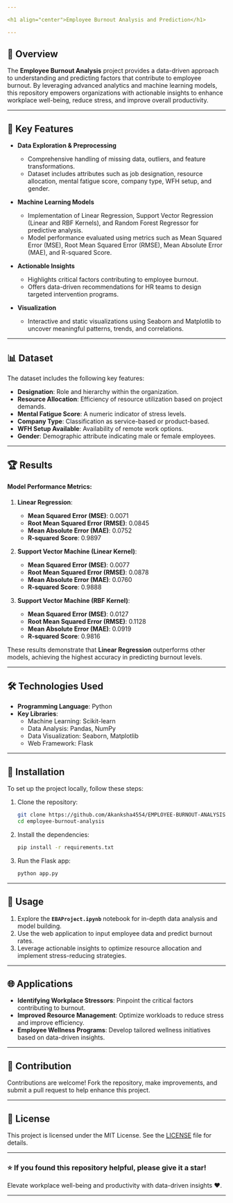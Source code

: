 ```yaml
---

<h1 align="center">Employee Burnout Analysis and Prediction</h1>

---
```


## 📝 Overview  
The **Employee Burnout Analysis** project provides a data-driven approach to understanding and predicting factors that contribute to employee burnout. By leveraging advanced analytics and machine learning models, this repository empowers organizations with actionable insights to enhance workplace well-being, reduce stress, and improve overall productivity.

---

## 🔑 Key Features  
- **Data Exploration & Preprocessing**  
   - Comprehensive handling of missing data, outliers, and feature transformations.  
   - Dataset includes attributes such as job designation, resource allocation, mental fatigue score, company type, WFH setup, and gender.  

- **Machine Learning Models**  
   - Implementation of Linear Regression, Support Vector Regression (Linear and RBF Kernels), and Random Forest Regressor for predictive analysis.  
   - Model performance evaluated using metrics such as Mean Squared Error (MSE), Root Mean Squared Error (RMSE), Mean Absolute Error (MAE), and R-squared Score.  

- **Actionable Insights**  
   - Highlights critical factors contributing to employee burnout.  
   - Offers data-driven recommendations for HR teams to design targeted intervention programs.  

- **Visualization**  
   - Interactive and static visualizations using Seaborn and Matplotlib to uncover meaningful patterns, trends, and correlations.  

---

## 📊 Dataset  
The dataset includes the following key features:  
- **Designation**: Role and hierarchy within the organization.  
- **Resource Allocation**: Efficiency of resource utilization based on project demands.  
- **Mental Fatigue Score**: A numeric indicator of stress levels.  
- **Company Type**: Classification as service-based or product-based.  
- **WFH Setup Available**: Availability of remote work options.  
- **Gender**: Demographic attribute indicating male or female employees.  

---

## 🏆 Results  

#### Model Performance Metrics:
1. **Linear Regression**:  
   - **Mean Squared Error (MSE)**: 0.0071  
   - **Root Mean Squared Error (RMSE)**: 0.0845  
   - **Mean Absolute Error (MAE)**: 0.0752  
   - **R-squared Score**: 0.9897  

2. **Support Vector Machine (Linear Kernel)**:  
   - **Mean Squared Error (MSE)**: 0.0077  
   - **Root Mean Squared Error (RMSE)**: 0.0878  
   - **Mean Absolute Error (MAE)**: 0.0760  
   - **R-squared Score**: 0.9888  

3. **Support Vector Machine (RBF Kernel)**:  
   - **Mean Squared Error (MSE)**: 0.0127  
   - **Root Mean Squared Error (RMSE)**: 0.1128  
   - **Mean Absolute Error (MAE)**: 0.0919  
   - **R-squared Score**: 0.9816  

These results demonstrate that **Linear Regression** outperforms other models, achieving the highest accuracy in predicting burnout levels.

---

## 🛠️ Technologies Used  
- **Programming Language**: Python  
- **Key Libraries**:  
   - Machine Learning: Scikit-learn  
   - Data Analysis: Pandas, NumPy  
   - Data Visualization: Seaborn, Matplotlib  
   - Web Framework: Flask  

---

## 🚀 Installation  

To set up the project locally, follow these steps:  

1. Clone the repository:  
   ```bash
   git clone https://github.com/Akanksha4554/EMPLOYEE-BURNOUT-ANALYSIS.git
   cd employee-burnout-analysis
   ```  

2. Install the dependencies:  
   ```bash
   pip install -r requirements.txt
   ```  

3. Run the Flask app:  
   ```bash
   python app.py
   ```  
---

## 🎯 Usage  

1. Explore the **`EBAProject.ipynb`** notebook for in-depth data analysis and model building.  
2. Use the web application to input employee data and predict burnout rates.  
3. Leverage actionable insights to optimize resource allocation and implement stress-reducing strategies.  

---

## 🌐 Applications  

- **Identifying Workplace Stressors**: Pinpoint the critical factors contributing to burnout.  
- **Improved Resource Management**: Optimize workloads to reduce stress and improve efficiency.  
- **Employee Wellness Programs**: Develop tailored wellness initiatives based on data-driven insights.  

---

## 🤝 Contribution  

Contributions are welcome! Fork the repository, make improvements, and submit a pull request to help enhance this project.  

---

## 📄 License  

This project is licensed under the MIT License. See the [LICENSE](LICENSE) file for details.  

---

### ⭐ If you found this repository helpful, please give it a star!  

Elevate workplace well-being and productivity with data-driven insights ❤️.  

---
